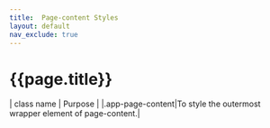 ```yaml
---
title:  Page-content Styles
layout: default
nav_exclude: true
---
```

# {{page.title}}

| class name  | Purpose |
|.app-page-content|To style the outermost wrapper element of page-content.|
